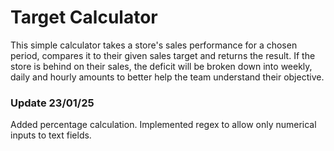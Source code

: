 # Target Calculator

This simple calculator takes a store's sales performance for a chosen period, compares it to their given sales target and returns the result. If the store is behind on their sales, the deficit will be broken down into weekly, daily and hourly amounts to better help the team understand their objective.

### Update 23/01/25
Added percentage calculation.
Implemented regex to allow only numerical inputs to text fields.